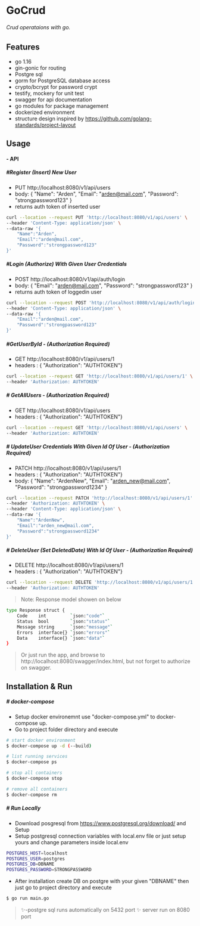 # GoCrud
###### Crud operataions with go.

## Features

- go 1.16
- gin-gonic for routing
- Postgre sql
- gorm for PostgreSQL database access
- crypto/bcrypt for password crypt
- testify, mockery for unit test
- swagger for api documentation
- go modules for package management
- dockerized environment
- structure design inspired by https://github.com/golang-standards/project-layout

## Usage

####  - API

##### #Register (Insert) New User
- PUT http://localhost:8080/v1/api/users
- body:  { "Name": "Arden", "Email": "arden@mail.com", "Password": "strongpassword123" }
- returns auth token of inserted user
```sh
curl --location --request PUT 'http://localhost:8080/v1/api/users' \
--header 'Content-Type: application/json' \
--data-raw '{
	"Name":"Arden",
    "Email":"arden@mail.com",
    "Password":"strongpassword123"
}'
```

##### #Login (Authorize) With Given User Credentials
- POST http://localhost:8080/v1/api/auth/login
- body:  { "Email": "arden@mail.com", "Password": "strongpassword123" }
- returns auth token of loggedin user
```sh
curl --location --request POST 'http://localhost:8080/v1/api/auth/login' \
--header 'Content-Type: application/json' \
--data-raw '{
	"Email":"arden@mail.com",
    "Password":"strongpassword123"
}'
```

##### #GetUserById - (Authorization Required)
- GET http://localhost:8080/v1/api/users/1 
- headers : { "Authorization": "AUTHTOKEN"}
```sh
curl --location --request GET 'http://localhost:8080/v1/api/users/1' \
--header 'Authorization: AUTHTOKEN'
```

##### # GetAllUsers - (Authorization Required)
- GET http://localhost:8080/v1/api/users
- headers : { "Authorization": "AUTHTOKEN"}
```sh
curl --location --request GET 'http://localhost:8080/v1/api/users' \
--header 'Authorization: AUTHTOKEN'
```

##### # UpdateUser Credentials With Given Id Of User - (Authorization Required)
- PATCH http://localhost:8080/v1/api/users/1
- headers : { "Authorization": "AUTHTOKEN"}
- body:  { "Name": "ArdenNew", "Email": "arden_new@mail.com", "Password": "strongpassword1234" }
```sh
curl --location --request PATCH 'http://localhost:8080/v1/api/users/1' \
--header 'Authorization: AUTHTOKEN' \
--header 'Content-Type: application/json' \
--data-raw '{
	"Name":"ArdenNew",
	"Email":"arden_new@mail.com",
    "Password":"strongpassword1234"
}'
```

##### # DeleteUser (Set DeletedDate) With Id Of User - (Authorization Required)
- DELETE http://localhost:8080/v1/api/users/1
- headers : { "Authorization": "AUTHTOKEN"}
```sh
curl --location --request DELETE 'http://localhost:8080/v1/api/users/1' \
--header 'Authorization: AUTHTOKEN'
```

>  Note: Response model showen on below
```sh
type Response struct {
	Code    int         `json:"code"`
	Status  bool        `json:"status"`
	Message string      `json:"message"`
	Errors  interface{} `json:"errors"`
	Data    interface{} `json:"data"`
}
```
> Or just run the app, and browse to http://localhost:8080/swagger/index.html, but not forget to authorize on swagger.

## Installation & Run

##### # docker-compose
- Setup docker environemnt use "docker-compose.yml" to docker-compose up.
- Go to project folder directory and execute
```sh
# start docker environment
$ docker-compose up -d (--build)

# list running services
$ docker-compose ps

# stop all containers
$ docker-compose stop

# remove all containers
$ docker-compose rm
```

##### # Run Locally

- Download posgresql from https://www.postgresql.org/download/ and Setup
- Setup postgresql connection variables with local.env file or just setup yours and change parameters inside local.env
```sh
POSTGRES_HOST=localhost
POSTGRES_USER=postgres
POSTGRES_DB=DBNAME
POSTGRES_PASSWORD=STRONGPASSWORD
```

- After installation create DB on postgre with your given "DBNAME" then just go to project directory and execute
```sh
$ go run main.go
```

> ✨-postgre sql runs automatically on 5432 port
> ✨ server run on 8080 port